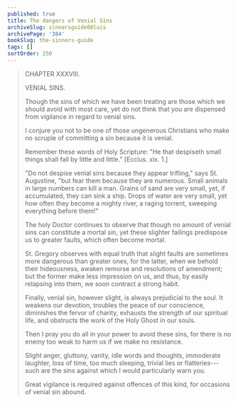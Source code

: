 ```yaml
---
published: true
title: The dangers of Venial Sins
archiveSlug: sinnersguide00luis
archivePage: '384'
bookSlug: the-sinners-guide
tags: []
sortOrder: 250
---
```


> CHAPTER XXXVIII.
>
> VENIAL SINS.
>
> Though the sins of which we have been treating are those which we should avoid with most care, yet do not think that you are dispensed from vigilance in regard to venial sins.
> 
> I conjure you not to be one of those ungenerous Christians who make no scruple of committing a sin because it is venial.
> 
> Remember these words of Holy Scripture: "He that despiseth small things shall fall by little and little." [Ecclus. xix. 1.]
> 
> "Do not despise venial sins because they appear trifling," says St. Augustine, "but fear them because they are numerous. Small animals in large numbers can kill a man. Grains of sand are very small, yet, if accumulated, they can sink a ship. Drops of water are very small, yet how often they become a mighty river, a raging torrent, sweeping everything before them!"
> 
> The holy Doctor continues to observe that though no amount of venial sins can constitute a mortal sin, yet these slighter failings predispose us to greater faults, which often become mortal.
> 
> St. Gregory observes with equal truth that slight faults are sometimes more dangerous than greater ones, for the latter, when we behold their hideousness, awaken remorse and resolutions of amendment; but the former make less impression on us, and thus, by easily relapsing into them, we soon contract a strong habit.
>
> Finally, venial sin, however slight, is always prejudicial to the soul. It weakens our devotion, troubles the peace of our conscience, diminishes the fervor of charity, exhausts the strength of our spiritual life, and obstructs the work of the Holy Ghost in our souls.
> 
> Then I pray you do all in your power to avoid these sins, for there is no enemy too weak to harm us if we make no resistance.
> 
> Slight anger, gluttony, vanity, idle words and thoughts, immoderate laughter, loss of time, too much sleeping, trivial lies or flatteries---such are the sins against which I would particularly warn you.
> 
> Great vigilance is required against offences of this kind, for occasions of venial sin abound.
